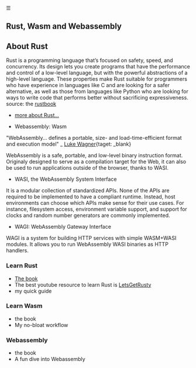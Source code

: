 <div class="navbar"><a class="openbtn" onclick="openNav()">&#9776;</a></div>
<main>

## Rust, Wasm and Webassembly

## About Rust

Rust is a programming language that’s focused on safety, speed, and concurrency. Its design lets you create programs that have the performance and control of a low-level language, but with the powerful abstractions of a high-level language. These properties make Rust suitable for programmers who have experience in languages like C and are looking for a safer alternative, as well as those from languages like Python who are looking for ways to write code that performs better without sacrificing expressiveness.  source: the [rustbook](https://doc.rust-lang.org/book/foreword.html)

- [more about Rust...](./code/secure_coding/index.html)  

- Webassembly: Wasm

"WebAssembly... defines a portable, size- and load-time-efficient format and execution model" _ [Luke Wagner](https://blog.mozilla.org/luke/2015/06/17/webassembly/){taget: _blank}

WebAssembly  is a safe, portable, and low-level binary instruction format.
Originaly designed to serve as a compilation target for the Web, 
it can also be used to run applications outside of the browser, thanks to WASI.

- WASI, the WebAssembly System Interface

It is a modular collection of standardized APIs. None of the APIs are required to be implemented to have a compliant runtime. Instead, host environments can choose which APIs make sense for their use cases.
For instance, filesystem access, environment variable support, and support for clocks and random number generators are commonly implemented.

- WAGI: WebAssembly Gateway Interface 

WAGI is a system for building HTTP services with simple WASM+WASI modules. 
It allows you to run WebAssembly WASI binaries as HTTP handlers. 

### Learn Rust
- [The book](https://doc.rust-lang.org/book/title-page.html)
- The best youtube resource to learn Rust is [LetsGetRusty](https://www.youtube.com/c/LetsGetRusty/playlists)
- my quick guide


### Learn Wasm
- the book
- My no-bloat workflow

### Webassembly
- the book
- A fun dive into Webassembly 

</main>

<script src="https://razafy.com/js/toc.js"></script>
<script>
let anchor= document.createElement('a');
anchor.href="javascript:closeNav()"; //void(0)"; //anchor[0].onclick = closeNav();
anchor.className = "closebtn";  
anchor.innerHTML="&times;";
document.getElementById("TOC").prepend(anchor);

let navCrumbs= document.createElement('div');
navCrumbs.className = "hover-nav";
navCrumbs.innerHTML = `
<div class="hover-nav">
<ul>
<li><a href="../../../../index.html">⇦ home</a></li>
<li><a href="../../index.html">lerina</a></li>
<li><a href="../index.html">code</a></li>
</ul>
</div>`;
document.getElementById("TOC").prepend(navCrumbs); 
</script>
